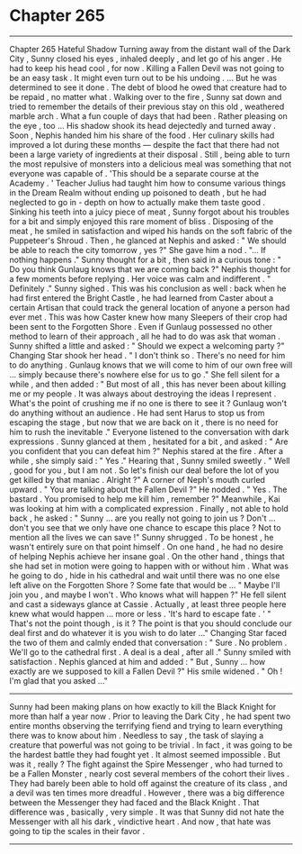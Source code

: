 
# Chapter 265


---

Chapter 265 Hateful Shadow
Turning away from the distant wall of the Dark City , Sunny closed his eyes , inhaled deeply , and let go of his anger .
He had to keep his head cool , for now . Killing a Fallen Devil was not going to be an easy task . It might even turn out to be his undoing .
... But he was determined to see it done . The debt of blood he owed that creature had to be repaid , no matter what .
Walking over to the fire , Sunny sat down and tried to remember the details of their previous stay on this old , weathered marble arch . What a fun couple of days that had been .
Rather pleasing on the eye , too ...
His shadow shook its head dejectedly and turned away .
Soon , Nephis handed him his share of the food . Her culinary skills had improved a lot during these months — despite the fact that there had not been a large variety of ingredients at their disposal . Still , being able to turn the most repulsive of monsters into a delicious meal was something that not everyone was capable of .
'This should be a separate course at the Academy . '
Teacher Julius had taught him how to consume various things in the Dream Realm without ending up poisoned to death , but he had neglected to go in - depth on how to actually make them taste good .
Sinking his teeth into a juicy piece of meat , Sunny forgot about his troubles for a bit and simply enjoyed this rare moment of bliss . Disposing of the meat , he smiled in satisfaction and wiped his hands on the soft fabric of the Puppeteer's Shroud . Then , he glanced at Nephis and asked :
" We should be able to reach the city tomorrow , yes ?"
She gave him a nod .
"... If nothing happens ."
Sunny thought for a bit , then said in a curious tone :
" Do you think Gunlaug knows that we are coming back ?"
Nephis thought for a few moments before replying . Her voice was calm and indifferent .
" Definitely ."
Sunny sighed . This was his conclusion as well : back when he had first entered the Bright Castle , he had learned from Caster about a certain Artisan that could track the general location of anyone a person had ever met . This was how Caster knew how many Sleepers of their crop had been sent to the Forgotten Shore .
Even if Gunlaug possessed no other method to learn of their approach , all he had to do was ask that woman .
Sunny shifted a little and asked :
" Should we expect a welcoming party ?"
Changing Star shook her head .
" I don't think so . There's no need for him to do anything . Gunlaug knows that we will come to him of our own free will … simply because there's nowhere else for us to go ."
She fell silent for a while , and then added :
" But most of all , this has never been about killing me or my people . It was always about destroying the ideas I represent . What's the point of crushing me if no one is there to see it ? Gunlaug won't do anything without an audience . He had sent Harus to stop us from escaping the stage , but now that we are back on it , there is no need for him to rush the inevitable ."
Everyone listened to the conversation with dark expressions . Sunny glanced at them , hesitated for a bit , and asked :
" Are you confident that you can defeat him ?"
Nephis stared at the fire . After a while , she simply said :
" Yes ."
Hearing that , Sunny smiled sweetly .
" Well , good for you , but I am not . So let's finish our deal before the lot of you get killed by that maniac . Alright ?"
A corner of Neph's mouth curled upward .
" You are talking about the Fallen Devil ?"
He nodded .
" Yes . The bastard . You promised to help me kill him , remember ?"
Meanwhile , Kai was looking at him with a complicated expression . Finally , not able to hold back , he asked :
" Sunny … are you really not going to join us ? Don't … don't you see that we only have one chance to escape this place ? Not to mention all the lives we can save !"
Sunny shrugged . To be honest , he wasn't entirely sure on that point himself . On one hand , he had no desire of helping Nephis achieve her insane goal . On the other hand , things that she had set in motion were going to happen with or without him .
What was he going to do , hide in his cathedral and wait until there was no one else left alive on the Forgotten Shore ?
Some fate that would be …
" Maybe I'll join you , and maybe I won't . Who knows what will happen ?"
He fell silent and cast a sideways glance at Cassie .
Actually , at least three people here knew what would happen … more or less .
'It's hard to escape fate . '
" That's not the point though , is it ? The point is that you should conclude our deal first and do whatever it is you wish to do later ..."
Changing Star faced the two of them and calmly ended that conversation :
" Sure . No problem . We'll go to the cathedral first . A deal is a deal , after all ."
Sunny smiled with satisfaction .
Nephis glanced at him and added :
" But , Sunny … how exactly are we supposed to kill a Fallen Devil ?"
His smile widened .
" Oh ! I'm glad that you asked …"
***
Sunny had been making plans on how exactly to kill the Black Knight for more than half a year now . Prior to leaving the Dark City , he had spent two entire months observing the terrifying fiend and trying to learn everything there was to know about him .
Needless to say , the task of slaying a creature that powerful was not going to be trivial . In fact , it was going to be the hardest battle they had fought yet .
It almost seemed impossible .
But was it , really ?
The fight against the Spire Messenger , who had turned to be a Fallen Monster , nearly cost several members of the cohort their lives . They had barely been able to hold off against the creature of its class , and a devil was ten times more dreadful .
However , there was a big difference between the Messenger they had faced and the Black Knight .
That difference was , basically , very simple .
It was that Sunny did not hate the Messenger with all his dark , vindictive heart .
And now , that hate was going to tip the scales in their favor .

---

